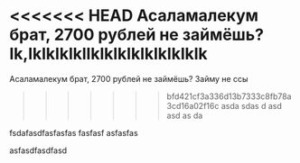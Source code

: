<<<<<<< HEAD
Асаламалекум брат, 2700 рублей не займёшь?lk,lklklklkllklklklklklklklklk
=======
Асаламалекум брат, 2700 рублей не займёшь? Займу не ссы
>>>>>>> bfd421cf3a336d13b7333c8fb78a3cd16a02f16c
asda
sdas
d
asd
asd
as
da



fsdafasdfasfasfas
fasfasf
asfasfas



asfasdfasdfasd